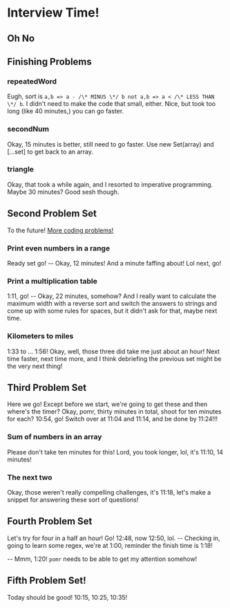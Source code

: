 # Interview Time!

## Oh No

## Finishing Problems

### repeatedWord

Eugh, sort is `a,b => a - /\* MINUS \*/ b not a,b => a < /\* LESS THAN \*/ b`. I didn't need to make the code that small, either. Nice, but took too long (like 40 minutes,) you can go faster.

### secondNum

Okay, 15 minutes is better, still need to go faster. Use new Set(array) and \[...set\] to get back to an array.

### triangle

Okay, that took a while again, and I resorted to imperative programming. Maybe 30 minutes? Good sesh though.

## Second Problem Set

To the future! [More coding problems!](https://www.codecademy.com/resources/blog/10-javascript-code-challenges-for-beginners/)

### Print even numbers in a range

Ready set go! -- Okay, 12 minutes! And a minute faffing about! Lol next, go!

### Print a multiplication table

1:11, go! -- Okay, 22 minutes, somehow? And I really want to calculate the maximum width with a reverse sort and switch the answers to strings and come up with some rules for spaces, but it didn't ask for that, maybe next time.

### Kilometers to miles

1:33 to ... 1:56! Okay, well, those three did take me just about an hour! Next time faster, next time more, and I think debriefing the previous set might be the very next thing!

## Third Problem Set

Here we go! Except before we start, we're going to get these and then where's the timer? Okay, pomr, thirty minutes in total,
shoot for ten minutes for each? 10:54, go! Switch over at 11:04 and 11:14, and be done by 11:24!!!

### Sum of numbers in an array

Please don't take ten minutes for this! Lord, you took longer, lol, it's 11:10, 14 minutes!

### The next two

Okay, those weren't really compelling challenges, it's 11:18, let's make a snippet for answering these sort of questions!

## Fourth Problem Set

Let's try for four in a half an hour! Go! 12:48, now 12:50, lol. -- Checking in, going to learn some regex, we're at 1:00, reminder the finish time is 1:18!

-- Mmm, 1:20! `pomr` needs to be able to get my attention somehow!

## Fifth Problem Set!

Today should be good! 10:15, 10:25, 10:35!
